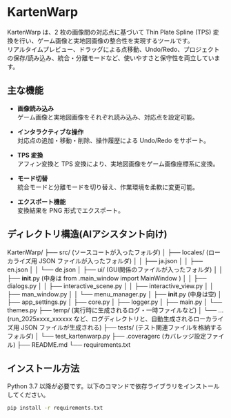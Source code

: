 # KartenWarp

KartenWarp は、2 枚の画像間の対応点に基づいて Thin Plate Spline (TPS) 変換を行い、ゲーム画像と実地図画像の整合性を実現するツールです。  
リアルタイムプレビュー、ドラッグによる点移動、Undo/Redo、プロジェクトの保存/読み込み、統合・分離モードなど、使いやすさと保守性を両立しています。

## 主な機能

- **画像読み込み**  
  ゲーム画像と実地図画像をそれぞれ読み込み、対応点を設定可能。

- **インタラクティブな操作**  
  対応点の追加・移動・削除、操作履歴による Undo/Redo をサポート。

- **TPS 変換**  
  アフィン変換と TPS 変換により、実地図画像をゲーム画像座標系に変換。

- **モード切替**  
  統合モードと分離モードを切り替え、作業環境を柔軟に変更可能。

- **エクスポート機能**  
  変換結果を PNG 形式でエクスポート。

## ディレクトリ構造(AIアシスタント向け)
KartenWarp/
├── src/            (ソースコートが入ったフォルダ)
│   ├── locales/            (ローカライズ用 JSON ファイルが入ったフォルダ)
│   │   ├── ja.json
│   │   ├── en.json
│   │   └── de.json
│   ├── ui/            (GUI関係のファイルが入ったフォルダ)
│   │   ├── __init__.py     (中身は from .main_window import MainWindow )
│   │   ├── dialogs.py
│   │   ├── interactive_scene.py
│   │   ├── interactive_view.py
│   │   ├── man_window.py
│   │   └── menu_manager.py
│   ├── __init__.py         (中身は空)
│   ├── app_settings.py
│   ├── core.py
│   ├── logger.py
│   ├── main.py
│   └── themes.py
├── temp/                (実行時に生成されるログ・一時ファイルなど)
│   └── ...             (run_2025xxxx_xxxxxx など、ログディレクトリと、自動生成されるローカライズ用 JSON ファイルが生成される)
├── tests/              (テスト関連ファイルを格納するフォルダ)
│   └── test_kartenwarp.py
├── .coveragerc          (カバレッジ設定ファイル)
├── README.md
└── requirements.txt

## インストール方法

Python 3.7 以降が必要です。以下のコマンドで依存ライブラリをインストールしてください。

```bash
pip install -r requirements.txt

